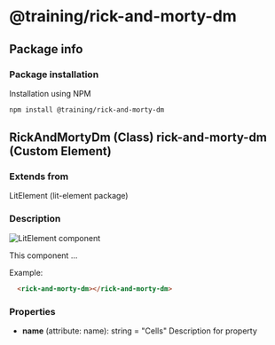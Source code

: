 # @training/rick-and-morty-dm

## Package info

### Package installation

Installation using NPM

```bash
npm install @training/rick-and-morty-dm
```



## RickAndMortyDm (Class) rick-and-morty-dm (Custom Element) 

### Extends from

LitElement (lit-element package)

### Description

![LitElement component](https://img.shields.io/badge/litElement-component-blue.svg)

This component ...

Example:

```html
  <rick-and-morty-dm></rick-and-morty-dm>
```

### Properties

- **name** (attribute: name): string = "Cells"
    Description for property
